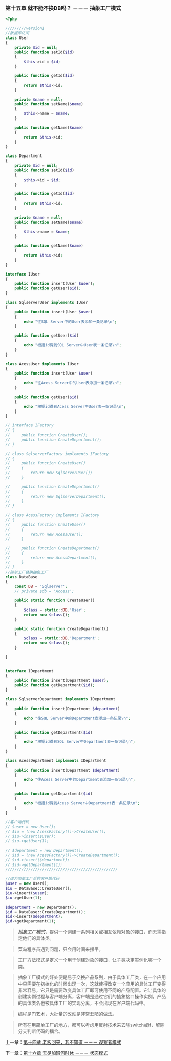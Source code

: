 ### 第十五章 就不能不换DB吗？ －－－ 抽象工厂模式

```php
<?php 

/////////version1
//数据库访问
class User
{
    private $id = null;
    public function setId($id)
    {
        $this->id = $id;
    }

    public function getId($id)
    {
        return $this->id;
    }

    private $name = null;
    public function setName($name)
    {
        $this->name = $name;
    }

    public function getName($name)
    {
        return $this->id;
    }
}

class Department
{
    private $id = null;
    public function setId($id)
    {
        $this->id = $id;
    }

    public function getId($id)
    {
        return $this->id;
    }

    private $name = null;
    public function setName($name)
    {
        $this->name = $name;
    }

    public function getName($name)
    {
        return $this->id;
    }
}

interface IUser
{
    public function insert(User $user);
    public function getUser($id);
}

class SqlserverUser implements IUser 
{
    public function insert(User $user)
    {
        echo "往SQL Server中的User表添加一条记录\n";
    }

    public function getUser($id)
    {
        echo "根据id得到SQL Server中User表一条记录\n";
    }
}

class AcessUser implements IUser 
{
    public function insert(User $user)
    {
        echo "往Acess Server中的User表添加一条记录\n";
    }

    public function getUser($id)
    {
        echo "根据id得到Acess Server中User表一条记录\n";
    }
}

// interface IFactory
// {
//     public function CreateUser();
//     public function CreateDepartment();
// }

// class SqlserverFactory implements IFactory
// {
//     public function CreateUser()
//     {
//         return new SqlserverUser();
//     }

//     public function CreateDepartment()
//     {
//         return new SqlserverDepartment();
//     }
// }

// class AcessFactory implements IFactory
// {
//     public function CreateUser()
//     {
//         return new AcessUser();
//     }

//     public function CreateDepartment()
//     {
//         return new AcessDepartment();
//     }
// }
//简单工厂替换抽象工厂
class DataBase
{
    const DB = 'Sqlserver';
    // private $db = 'Access';

    public static function CreateUser()
    {   
        $class = static::DB.'User';
        return new $class();
    }

    public static function CreateDepartment()
    {
        $class = static::DB.'Department';
        return new $class();
    }

}


interface IDepartment
{
    public function insert(Department $user);
    public function getDepartment($id);
}

class SqlserverDepartment implements IDepartment 
{
    public function insert(Department $department)
    {
        echo "往SQL Server中的Department表添加一条记录\n";
    }

    public function getDepartment($id)
    {
        echo "根据id得到SQL Server中Department表一条记录\n";
    }
}

class AcessDepartment implements IDepartment 
{
    public function insert(Department $department)
    {
        echo "往Acess Server中的Department表添加一条记录\n";
    }

    public function getDepartment($id)
    {
        echo "根据id得到Acess Server中Department表一条记录\n";
    }
}

//客户端代码
// $user = new User();
// $iu = (new AcessFactory())->CreateUser();
// $iu->insert($user);
// $iu->getUser(1);

// $department = new Department();
// $id = (new AcessFactory())->CreateDepartment();
// $id->insert($department);
// $id->getDepartment(1);
/////////////////////////////////////////////////

//改为简单工厂后的客户端代码
$user = new User();
$iu = DataBase::CreateUser();
$iu->insert($user);
$iu->getUser(1);

$department = new Department();
$id = DataBase::CreateDepartment();
$id->insert($department);
$id->getDepartment(1);
```

> ***抽象工厂模式***，提供一个创建一系列相关或相互依赖对象的接口，而无需指定他们的具体类。

> 菜鸟程序员遇到问题，只会用时间来摆平。

> 工厂方法模式是定义一个用于创建对象的接口，让子类决定实例化哪一个类。

> 抽象工厂模式的好处便是易于交换产品系列，由于具体工厂类，在一个应用中只需要在初始化的时候出现一次，这就使得改变一个应用的具体工厂变得非常容易，它只是需要改变具体工厂即可使用不同的产品配置。它让具体的创建实例过程与客户端分离，客户端是通过它们的抽象接口操作实例，产品的具体类名也被具体工厂的实现分离，不会出现在客户端代码中。

> 编程是门艺术，大批量的改动是非常丑陋的做法。

> 所有在用简单工厂的地方，都可以考虑用反射技术来去除switch或if，解除分支判断代码的耦合。

上一章：[第十四章 老板回来，我不知道 －－－ 观察者模式](https://github.com/flyingalex/design-patterns-by-php/blob/master/files/chapter14.md)

下一章：[第十六章 无尽加班何时休 －－－ 状态模式](https://github.com/flyingalex/design-patterns-by-php/blob/master/files/chapter16.md) 